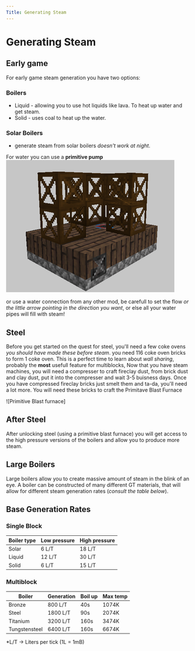```yaml
---
Title: Generating Steam
---
```


# Generating Steam

## Early game

For early game steam generation you have two options:

### Boilers
 * Liquid - allowing you to use hot liquids like lava. To heat up water and get steam.
 * Solid - uses coal to heat up the water.
### Solar Boilers
 * generate steam from solar boilers _doesn't work at night_.

For water you can use a **primitive pump**
![Primitive water pump](./assets/p_water_pump.png)

or use a water connection from any other mod, be carefull to set the flow _or the little arrow pointing in the direction you want_, or else all your water pipes will fill with steam!

## Steel
Before you get started on the quest for steel, you'll need a few coke ovens _you should have made these before steam_. you need 116 coke oven bricks to form 1 coke oven.
This is a perfect time to learn about _wall sharing_, probably the **most** usefull feature for multiblocks, 
Now that you have steam machines, you will need a compresser to craft fireclay dust, from brick dust and clay dust, put it into the compresser and wait 3-5 buisness days. Once you have compressed fireclay bricks just smelt them and ta-da, you'll need a lot more. You will need these bricks to craft the Primitave Blast Furnace

![Primitive Blast furnace]



## After Steel

After unlocking steel (using a primitive blast furnace) you will get access to the high pressure versions of the boilers and allow you to produce more steam.

## Large Boilers 

Large boilers allow you to create massive amount of steam in the blink of an eye. A boiler can be constructed of many different GT materials, that will allow for different steam generation rates (_consult the table below_).

## Base Generation Rates 

### Single Block

| Boiler type | Low pressure | High pressure |
| ----------- | ------------ | ------------- |
| Solar       | 6 L/T        | 18 L/T        |
| Liquid      | 12 L/T       | 30 L/T        |
| Solid       | 6 L/T        | 15 L/T        |

### Multiblock 

| Boiler        | Generation | Boil up | Max temp |
| ------------- | ---------- | ------- | -------- |
| Bronze        | 800 L/T    | 40s     | 1074K    |
| Steel         | 1800 L/T   | 90s     | 2074K    |
| Titanium      | 3200 L/T   | 160s    | 3474K    |
| Tungstensteel | 6400 L/T   | 160s    | 6674K    |

*L/T -> Liters per tick (1L = 1mB)